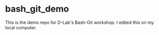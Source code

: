 # bash_git_demo
This is the demo repo for D-Lab's Bash-Git workshop.
I edited this on my local computer.
